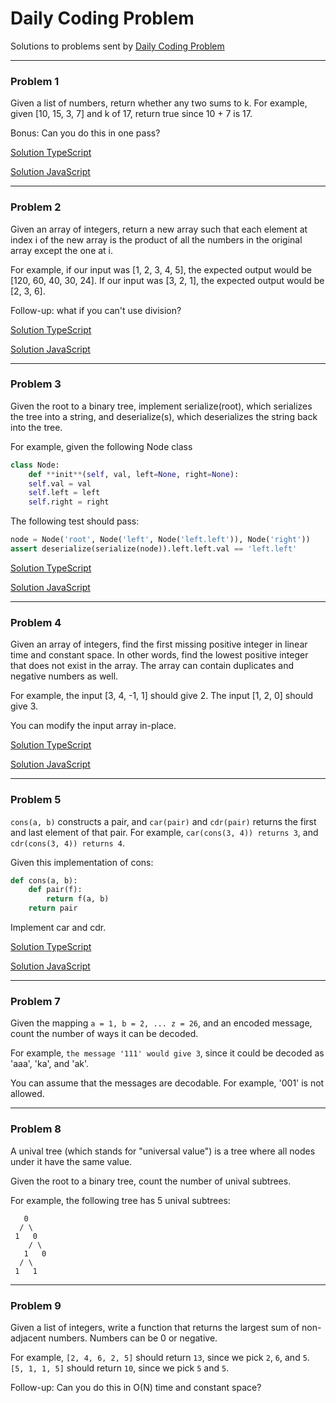 # Daily Coding Problem

Solutions to problems sent by [Daily Coding Problem](http://www.dailycodingproblem.com)

---

### Problem 1

Given a list of numbers, return whether any two sums to k.
For example, given [10, 15, 3, 7] and k of 17, return true since 10 + 7 is 17.

Bonus: Can you do this in one pass?

[Solution TypeScript](solutions/problem_001.ts)

[Solution JavaScript](dist/problem_001.js)

---

### Problem 2

Given an array of integers, return a new array such that each element at index i of the new array is the product of all the numbers in the original array except the one at i.

For example, if our input was [1, 2, 3, 4, 5], the expected output would be [120, 60, 40, 30, 24]. If our input was [3, 2, 1], the expected output would be [2, 3, 6].

Follow-up: what if you can't use division?

[Solution TypeScript](solutions/TypeScript/problem_002.ts)

[Solution JavaScript](solutions/JavaScript/problem_002.js)

---

### Problem 3

Given the root to a binary tree, implement serialize(root), which serializes the tree into a string, and deserialize(s), which deserializes the string back into the tree.

For example, given the following Node class

```python
class Node:
    def **init**(self, val, left=None, right=None):
    self.val = val
    self.left = left
    self.right = right
```
The following test should pass:

```python
node = Node('root', Node('left', Node('left.left')), Node('right'))
assert deserialize(serialize(node)).left.left.val == 'left.left'
```

[Solution TypeScript](solutions/TypeScript/problem_003.ts)

[Solution JavaScript](solutions/JavaScript/problem_003.js)

---

### Problem 4

Given an array of integers, find the first missing positive integer in linear time and constant space. In other words, find the lowest positive integer that does not exist in the array. The array can contain duplicates and negative numbers as well.

For example, the input [3, 4, -1, 1] should give 2. The input [1, 2, 0] should give 3.

You can modify the input array in-place.


[Solution TypeScript](solutions/TypeScript/problem_004.ts)

[Solution JavaScript](solutions/JavaScript/problem_004.js)

---

### Problem 5

```cons(a, b)``` constructs a pair, and ```car(pair)``` and ```cdr(pair)``` returns the first and last element of that pair. For example, ```car(cons(3, 4)) returns 3```, and ```cdr(cons(3, 4)) returns 4```.

Given this implementation of cons:
```python
def cons(a, b):
    def pair(f):
        return f(a, b)
    return pair
```
Implement car and cdr.

[Solution TypeScript](solutions/TypeScript/problem_005.ts)

[Solution JavaScript](solutions/JavaScript/problem_005.js)

---

### Problem 7

Given the mapping ```a = 1, b = 2, ... z = 26```, and an encoded message, count the number of ways it can be decoded.

For example, ```the message '111' would give 3```, since it could be decoded as 'aaa', 'ka', and 'ak'.

You can assume that the messages are decodable. For example, '001' is not allowed.

---

### Problem 8

A unival tree (which stands for "universal value") is a tree where all nodes under it have the same value.

Given the root to a binary tree, count the number of unival subtrees.

For example, the following tree has 5 unival subtrees:

```   
   0
  / \
 1   0
    / \
   1   0
  / \
 1   1
 ```

 --- 

### Problem 9

Given a list of integers, write a function that returns the largest sum of non-adjacent numbers. Numbers can be 0 or negative.

For example, ```[2, 4, 6, 2, 5]``` should return ```13```, since we pick ```2```, ```6```, and ```5```. ```[5, 1, 1, 5]``` should return ```10```, since we pick ```5``` and ```5```.

Follow-up: Can you do this in O(N) time and constant space?
